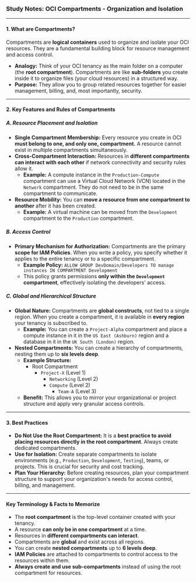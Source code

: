 ### **Study Notes: OCI Compartments - Organization and Isolation**

---

#### **1. What are Compartments?**

Compartments are **logical containers** used to organize and isolate your OCI resources. They are a fundamental building block for resource management and access control.

*   **Analogy:** Think of your OCI tenancy as the main folder on a computer (the **root compartment**). Compartments are like **sub-folders** you create inside it to organize files (your cloud resources) in a structured way.
*   **Purpose:** They allow you to group related resources together for easier management, billing, and, most importantly, security.

---

#### **2. Key Features and Rules of Compartments**

##### **A. Resource Placement and Isolation**

*   **Single Compartment Membership:** Every resource you create in OCI **must belong to one, and only one, compartment.** A resource cannot exist in multiple compartments simultaneously.
*   **Cross-Compartment Interaction:** Resources in **different compartments can interact with each other** if network connectivity and security rules allow it.
    *   **Example:** A compute instance in the `Production-Compute` compartment can use a Virtual Cloud Network (VCN) located in the `Network` compartment. They do not need to be in the same compartment to communicate.
*   **Resource Mobility:** You can **move a resource from one compartment to another** after it has been created.
    *   **Example:** A virtual machine can be moved from the `Development` compartment to the `Production` compartment.

##### **B. Access Control**

*   **Primary Mechanism for Authorization:** Compartments are the primary **scope for IAM Policies**. When you write a policy, you specify whether it applies to the entire tenancy or to a specific compartment.
    *   **Example Policy:** `ALLOW GROUP DevDomain/Developers TO manage instances IN COMPARTMENT Development`
    *   This policy grants permissions **only within the `Development` compartment**, effectively isolating the developers' access.

##### **C. Global and Hierarchical Structure**

*   **Global Nature:** Compartments are **global constructs**, not tied to a single region. When you create a compartment, it is available in **every region** your tenancy is subscribed to.
    *   **Example:** You can create a `Project-Alpha` compartment and place a compute instance in it in the `US East (Ashburn)` region and a database in it in the `UK South (London)` region.
*   **Nested Compartments:** You can create a hierarchy of compartments, nesting them up to **six levels deep**.
    *   **Example Structure:**
        *   Root Compartment
            *   `Project-X` (Level 1)
                *   `Networking` (Level 2)
                *   `Compute` (Level 2)
                    *   `Team-A` (Level 3)
    *   **Benefit:** This allows you to mirror your organizational or project structure and apply very granular access controls.

---

#### **3. Best Practices**

*   **Do Not Use the Root Compartment:** It is a **best practice to avoid placing resources directly in the root compartment**. Always create dedicated compartments.
*   **Use for Isolation:** Create separate compartments to isolate environments (e.g., `Production`, `Development`, `Testing`), teams, or projects. This is crucial for security and cost tracking.
*   **Plan Your Hierarchy:** Before creating resources, plan your compartment structure to support your organization's needs for access control, billing, and management.

---

#### **Key Terminology & Facts to Memorize**

*   The **root compartment** is the top-level container created with your tenancy.
*   A resource **can only be in one compartment** at a time.
*   Resources in **different compartments can interact**.
*   Compartments are **global** and exist across all regions.
*   You can create **nested compartments** up to **6 levels deep**.
*   **IAM Policies** are attached to compartments to control access to the resources within them.
*   **Always create and use sub-compartments** instead of using the root compartment for resources.
